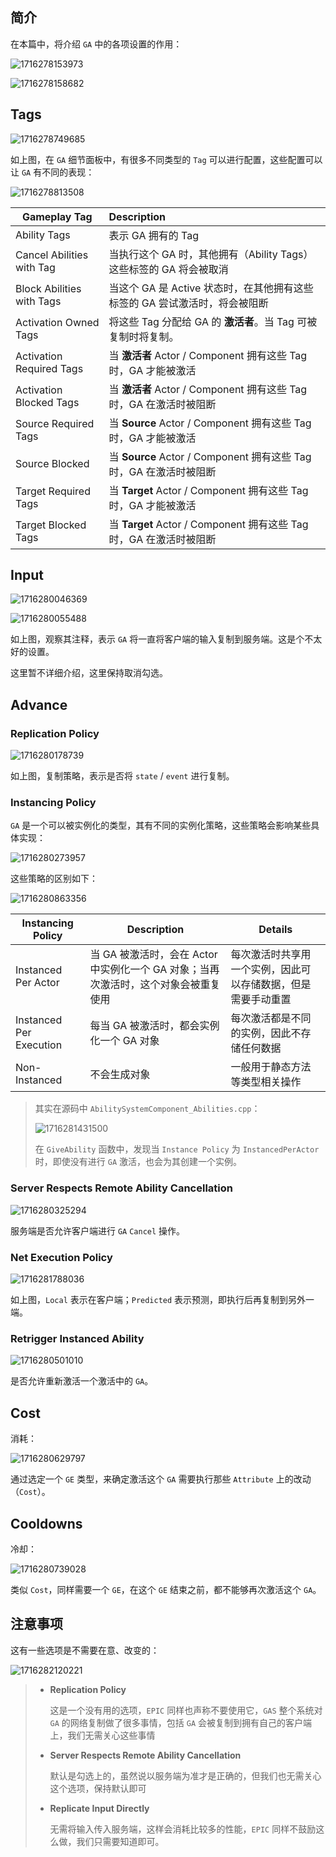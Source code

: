 ## 简介

在本篇中，将介绍 `GA` 中的各项设置的作用：

![1716278153973](image/1716278153973.png)

![1716278158682](image/1716278158682.png)

## Tags

![1716278749685](image/1716278749685.png)

如上图，在 `GA` 细节面板中，有很多不同类型的 `Tag` 可以进行配置，这些配置可以让 `GA` 有不同的表现：

![1716278813508](image/1716278813508.png)

| Gameplay Tag              | Description                                                  |
| ------------------------- | :----------------------------------------------------------- |
| Ability Tags              | 表示 GA 拥有的 Tag                                           |
| Cancel Abilities with Tag | 当执行这个 GA 时，其他拥有（Ability Tags）这些标签的 GA 将会被取消 |
| Block Abilities with Tags | 当这个 GA 是 Active 状态时，在其他拥有这些标签的 GA 尝试激活时，将会被阻断 |
| Activation Owned Tags     | 将这些 Tag 分配给 GA 的 **激活者**。当 Tag 可被复制时将复制。 |
| Activation Required Tags  | 当 **激活者** Actor / Component 拥有这些 Tag 时，GA 才能被激活 |
| Activation Blocked Tags   | 当 **激活者** Actor / Component 拥有这些 Tag 时，GA 在激活时被阻断 |
| Source Required Tags      | 当 **Source** Actor / Component 拥有这些 Tag 时，GA 才能被激活 |
| Source Blocked            | 当 **Source** Actor / Component 拥有这些 Tag 时，GA 在激活时被阻断 |
| Target Required Tags      | 当 **Target** Actor / Component 拥有这些 Tag 时，GA 才能被激活 |
| Target Blocked Tags       | 当 **Target** Actor / Component 拥有这些 Tag 时，GA 在激活时被阻断 |

## Input

![1716280046369](image/1716280046369.png)

![1716280055488](image/1716280055488.png)

如上图，观察其注释，表示 `GA` 将一直将客户端的输入复制到服务端。这是个不太好的设置。

这里暂不详细介绍，这里保持取消勾选。

## Advance

### Replication Policy

![1716280178739](image/1716280178739.png)

如上图，复制策略，表示是否将 `state` / `event` 进行复制。

### Instancing Policy

`GA` 是一个可以被实例化的类型，其有不同的实例化策略，这些策略会影响某些具体实现：

![1716280273957](image/1716280273957.png)

这些策略的区别如下：

![1716280863356](image/1716280863356.png)

| Instancing Policy       | Description                                                  | Details                                                      |
| ----------------------- | ------------------------------------------------------------ | ------------------------------------------------------------ |
| Instanced Per Actor     | 当 GA 被激活时，会在 Actor 中实例化一个 GA 对象；当再次激活时，这个对象会被重复使用 | 每次激活时共享用一个实例，因此可以存储数据，但是需要手动重置 |
| Instanced Per Execution | 每当 GA 被激活时，都会实例化一个 GA 对象                     | 每次激活都是不同的实例，因此不存储任何数据                   |
| Non-Instanced           | 不会生成对象                                                 | 一般用于静态方法等类型相关操作                               |

> 其实在源码中 `AbilitySystemComponent_Abilities.cpp`：
>
> ![1716281431500](image/1716281431500.png)
>
> 在 `GiveAbility` 函数中，发现当 `Instance Policy` 为 `InstancedPerActor` 时，即使没有进行 `GA` 激活，也会为其创建一个实例。

### Server Respects Remote Ability Cancellation

![1716280325294](image/1716280325294.png)

服务端是否允许客户端进行 `GA` `Cancel` 操作。

### Net Execution Policy

![1716281788036](image/1716281788036.png)

如上图，`Local` 表示在客户端；`Predicted` 表示预测，即执行后再复制到另外一端。

### Retrigger Instanced Ability

![1716280501010](image/1716280501010.png)

是否允许重新激活一个激活中的 `GA`。

## Cost

消耗：

![1716280629797](image/1716280629797.png)

通过选定一个 `GE` 类型，来确定激活这个 `GA` 需要执行那些 `Attribute` 上的改动（`Cost`）。

## Cooldowns

冷却：

![1716280739028](image/1716280739028.png)

类似 `Cost`，同样需要一个 `GE`，在这个 `GE` 结束之前，都不能够再次激活这个 `GA`。

## 注意事项

这有一些选项是不需要在意、改变的：

![1716282120221](image/1716282120221.png)

> - **Replication Policy**
>
>   这是一个没有用的选项，`EPIC` 同样也声称不要使用它，`GAS` 整个系统对 `GA` 的网络复制做了很多事情，包括 `GA` 会被复制到拥有自己的客户端上，我们无需关心这些事情
>
> - **Server Respects Remote Ability Cancellation**
>
>   默认是勾选上的，虽然说以服务端为准才是正确的，但我们也无需关心这个选项，保持默认即可
>
> - **Replicate Input Directly**
>
>   无需将输入传入服务端，这样会消耗比较多的性能，`EPIC` 同样不鼓励这么做，我们只需要知道即可。


